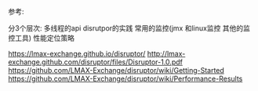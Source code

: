 
参考:

分3个层次:
多线程的api
disrutpor的实践
常用的监控(jmx 和linux监控  其他的监控工具)  性能定位策略


https://lmax-exchange.github.io/disruptor/
http://lmax-exchange.github.com/disruptor/files/Disruptor-1.0.pdf
https://github.com/LMAX-Exchange/disruptor/wiki/Getting-Started
https://github.com/LMAX-Exchange/disruptor/wiki/Performance-Results


